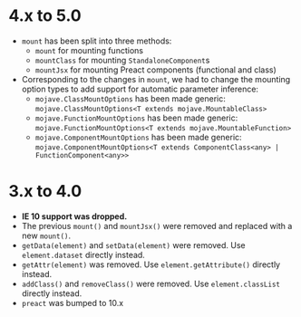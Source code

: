 4.x to 5.0
==========

* `mount` has been split into three methods:
    * `mount` for mounting functions
    * `mountClass` for mounting `StandaloneComponent`s
    * `mountJsx` for mounting Preact components (functional and class)
* Corresponding to the changes in `mount`, we had to change the mounting option types to add support for automatic parameter inference:
    * `mojave.ClassMountOptions` has been made generic: `mojave.ClassMountOptions<T extends mojave.MountableClass>`
    * `mojave.FunctionMountOptions` has been made generic: `mojave.FunctionMountOptions<T extends mojave.MountableFunction>`
    * `mojave.ComponentMountOptions` has been made generic: `mojave.ComponentMountOptions<T extends ComponentClass<any> | FunctionComponent<any>>`



3.x to 4.0
==========

*   **IE 10 support was dropped.** 
*   The previous `mount()` and `mountJsx()` were removed and replaced with a new `mount()`.
*   `getData(element)` and `setData(element)` were removed. Use `element.dataset` directly instead.
*   `getAttr(element)` was removed. Use `element.getAttribute()` directly instead.
*   `addClass()` and `removeClass()` were removed. Use `element.classList` directly instead.
*   `preact` was bumped to 10.x
